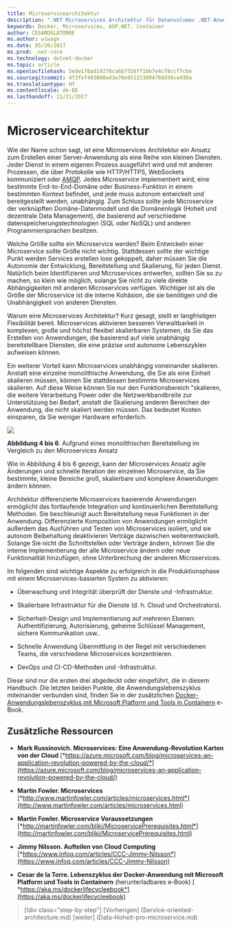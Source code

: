 ```yaml
---
title: Microservicearchitektur
description: ".NET Microservices Architektur für Datenvolumes .NET-Anwendungen | Microservices-Architektur"
keywords: Docker, Microservices, ASP.NET, Container
author: CESARDELATORRE
ms.author: wiwagn
ms.date: 05/26/2017
ms.prod: .net-core
ms.technology: dotnet-docker
ms.topic: article
ms.openlocfilehash: 5ede1f0ad19270ca6b7556ff1bb7e4cf8ccf7cbe
ms.sourcegitcommit: 4f3fef493080a43e70e951223894768d36ce430a
ms.translationtype: HT
ms.contentlocale: de-DE
ms.lasthandoff: 11/21/2017
---
```

# <a name="microservices-architecture"></a>Microservicearchitektur

Wie der Name schon sagt, ist eine Microservices Architektur ein Ansatz zum Erstellen einer Server-Anwendung als eine Reihe von kleinen Diensten. Jeder Dienst in einem eigenen Prozess ausgeführt wird und mit anderen Prozessen, die über Protokolle wie HTTP/HTTPS, WebSockets kommuniziert oder [AMQP](https://en.wikipedia.org/wiki/Advanced_Message_Queuing_Protocol). Jedes Microservice implementiert wird, eine bestimmte End-to-End-Domäne oder Business-Funktion in einem bestimmten Kontext befindet, und jede muss autonom entwickelt und bereitgestellt werden, unabhängig. Zum Schluss sollte jede Microservice der verknüpften Domäne-Datenmodell und die Domänenlogik (Hoheit und dezentrale Data Management), die basierend auf verschiedene datenspeicherungstechnologien (SQL oder NoSQL) und anderen Programmiersprachen besitzen.

Welche Größe sollte ein Microservice werden? Beim Entwickeln einer Microservice sollte Größe nicht wichtig. Stattdessen sollte der wichtige Punkt werden Services erstellen lose gekoppelt, daher müssen Sie die Autonomie der Entwicklung, Bereitstellung und Skalierung, für jeden Dienst. Natürlich beim Identifizieren und Microservices entwerfen, sollten Sie so zu machen, so klein wie möglich, solange Sie nicht zu viele direkte Abhängigkeiten mit anderen Microservices verfügen. Wichtiger ist als die Größe der Microservice ist die interne Kohäsion, die sie benötigen und die Unabhängigkeit von anderen Diensten.

Warum eine Microservices Architektur? Kurz gesagt, stellt er langfristigen Flexibilität bereit. Microservices aktivieren besseren Verwaltbarkeit in komplexen, große und höchst flexibel skalierbaren Systemen, da Sie das Erstellen von Anwendungen, die basierend auf viele unabhängig bereitstellbare Diensten, die eine präzise und autonome Lebenszyklen aufweisen können.

Ein weiterer Vorteil kann Microservices unabhängig voneinander skalieren. Anstatt eine einzelne monolithische Anwendung, die Sie als eine Einheit skalieren müssen, können Sie stattdessen bestimmte Microservices skalieren. Auf diese Weise können Sie nur den Funktionsbereich "skalieren, die weitere Verarbeitung Power oder die Netzwerkbandbreite zur Unterstützung bei Bedarf, anstatt die Skalierung anderen Bereichen der Anwendung, die nicht skaliert werden müssen. Das bedeutet Kosten einsparen, da Sie weniger Hardware erforderlich.

![](./media/image6.png)

**Abbildung 4 bis 6**. Aufgrund eines monolithischen Bereitstellung im Vergleich zu den Microservices Ansatz

Wie in Abbildung 4 bis 6 gezeigt, kann der Microservices Ansatz agile Änderungen und schnelle Iteration der einzelnen Microservice, da Sie bestimmte, kleine Bereiche groß, skalierbare und komplexe Anwendungen ändern können.

Architektur differenzierte Microservices basierende Anwendungen ermöglicht das fortlaufende Integration und kontinuierlichen Bereitstellung Methoden. Sie beschleunigt auch Bereitstellung neue Funktionen in der Anwendung. Differenzierte Komposition von Anwendungen ermöglicht außerdem das Ausführen und Testen von Microservices isoliert, und sie autonom Beibehaltung deaktivieren Verträge dazwischen weiterentwickelt. Solange Sie nicht die Schnittstellen oder Verträge ändern, können Sie die interne Implementierung der alle Microservice ändern oder neue Funktionalität hinzufügen, ohne Unterbrechung der anderen Microservices.

Im folgenden sind wichtige Aspekte zu erfolgreich in die Produktionsphase mit einem Microservices-basierten System zu aktivieren:

-   Überwachung und Integrität überprüft der Dienste und -Infrastruktur.

-   Skalierbare Infrastruktur für die Dienste (d. h. Cloud und Orchestrators).

-   Sicherheit-Design und Implementierung auf mehreren Ebenen: Authentifizierung, Autorisierung, geheime Schlüssel Management, sichere Kommunikation usw..

-   Schnelle Anwendung Übermittlung in der Regel mit verschiedenen Teams, die verschiedene Microservices konzentrieren.

-   DevOps und CI-CD-Methoden und -Infrastruktur.

Diese sind nur die ersten drei abgedeckt oder eingeführt, die in diesem Handbuch. Die letzten beiden Punkte, die Anwendungslebenszyklus miteinander verbunden sind, finden Sie in der zusätzlichen [Docker-Anwendungslebenszyklus mit Microsoft Platform und Tools in Containern](https://aka.ms/dockerlifecycleebook) e-Book.

## <a name="additional-resources"></a>Zusätzliche Ressourcen

-   **Mark Russinovich. Microservices: Eine Anwendung-Revolution Karten von der Cloud**
    [*https://azure.microsoft.com/blog/microservices-an-application-revolution-powered-by-the-cloud/*](https://azure.microsoft.com/blog/microservices-an-application-revolution-powered-by-the-cloud/)

-   **Martin Fowler. Microservices**
    [*http://www.martinfowler.com/articles/microservices.html*](http://www.martinfowler.com/articles/microservices.html)

-   **Martin Fowler. Microservice Voraussetzungen**
    [*http://martinfowler.com/bliki/MicroservicePrerequisites.html*](http://martinfowler.com/bliki/MicroservicePrerequisites.html)

-   **Jimmy Nilsson. Aufteilen von Cloud Computing**
    [*https://www.infoq.com/articles/CCC-Jimmy-Nilsson*](https://www.infoq.com/articles/CCC-Jimmy-Nilsson)

-   **Cesar de la Torre. Lebenszyklus der Docker-Anwendung mit Microsoft Platform und Tools in Containern** (herunterladbares e-Book) [ *https://aka.ms/dockerlifecycleebook*](https://aka.ms/dockerlifecycleebook)




>[!div class="step-by-step"]
[Vorherigen] (Service-oriented-architecture.md) [weiter] (Data-Hoheit-pro-microservice.md)
